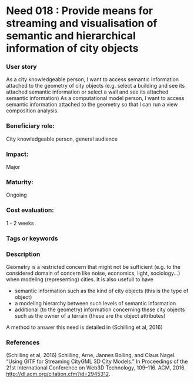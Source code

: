 # Need 018 : Provide means for streaming and visualisation of semantic and hierarchical information of city objects 

### User story
As a city knowledgeable person, I want to access semantic information attached to the geometry of city objects (e.g. select a building and see its attached semantic information or select a wall and see its attached semantic information)
As a computational model person, I want to access semantic information attached to the geometry so that I can run a view composition analysis.

### Beneficiary role: 
City knowledgeable person, general audience

### Impact: 
Major

### Maturity:
Ongoing

### Cost evaluation:
1 - 2 weeks

### Tags or keywords

### Description
Geometry is a restricted concern that might not be sufficient (e.g. to the considered domain of concern like noise, economics, light, sociology...) when modeling (representing) cities. It is also usefull to have 
  - semantic information such as the kind of city objects (this is the type of object) 
  - a modeling hierarchy between such levels of semantic information
  - additional (to the geometry) information concerning these city objects such as the owner of a terrain (these are the object attributes)
  
A method to answer this need is detailed in (Schilling et al, 2016)

### References
(Schilling et al, 2016) Schilling, Arne, Jannes Bolling, and Claus Nagel. “Using GlTF for Streaming CityGML 3D City Models.” In Proceedings of the 21st International Conference on Web3D Technology, 109–116. ACM, 2016. http://dl.acm.org/citation.cfm?id=2945312.
